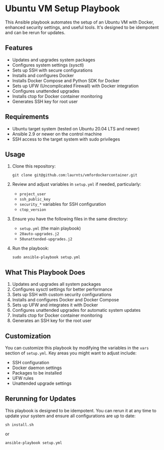 # Ubuntu VM Setup Playbook

This Ansible playbook automates the setup of an Ubuntu VM with Docker, enhanced security settings, and useful tools. It's designed to be idempotent and can be rerun for updates.

## Features

- Updates and upgrades system packages
- Configures system settings (sysctl)
- Sets up SSH with secure configurations
- Installs and configures Docker
- Installs Docker Compose and Python SDK for Docker
- Sets up UFW (Uncomplicated Firewall) with Docker integration
- Configures unattended upgrades
- Installs ctop for Docker container monitoring
- Generates SSH key for root user

## Requirements

- Ubuntu target system (tested on Ubuntu 20.04 LTS and newer)
- Ansible 2.9 or newer on the control machine
- SSH access to the target system with sudo privileges

## Usage

1. Clone this repository:
   ```
   git clone git@github.com:laurnts/vmfordockercontainer.git
   ```

2. Review and adjust variables in `setup.yml` if needed, particularly:
   - `project_user`
   - `ssh_public_key`
   - `security_*` variables for SSH configuration
   - `ctop_version`

3. Ensure you have the following files in the same directory:
   - `setup.yml` (the main playbook)
   - `20auto-upgrades.j2`
   - `50unattended-upgrades.j2`

4. Run the playbook:
   ```
   sudo ansible-playbook setup.yml
   ```

## What This Playbook Does

1. Updates and upgrades all system packages
2. Configures sysctl settings for better performance
3. Sets up SSH with custom security configurations
4. Installs and configures Docker and Docker Compose
5. Sets up UFW and integrates it with Docker
6. Configures unattended upgrades for automatic system updates
7. Installs ctop for Docker container monitoring
8. Generates an SSH key for the root user

## Customization

You can customize this playbook by modifying the variables in the `vars` section of `setup.yml`. Key areas you might want to adjust include:

- SSH configuration
- Docker daemon settings
- Packages to be installed
- UFW rules
- Unattended upgrade settings

## Rerunning for Updates

This playbook is designed to be idempotent. You can rerun it at any time to update your system and ensure all configurations are up to date:

```
sh install.sh
```
or
```
ansible-playbook setup.yml
```